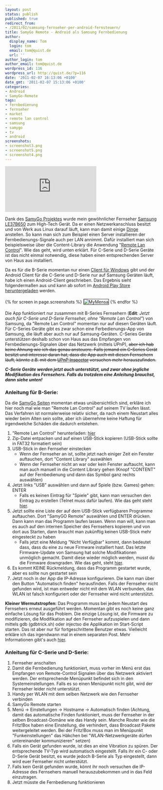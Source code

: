 ```yaml
---
layout: post
status: publish
published: true
redirect_from:
- /2011/02/samsung-fernseher-per-android-fernsteuern/
title: SamyGo Remote - Android als Samsung Fernbedienung
author:
  display_name: Tom
  login: tom
  email: tom@quist.de
  url: ''
author_login: tom
author_email: tom@quist.de
wordpress_id: 116
wordpress_url: http://quist.de/?p=116
date: '2011-02-07 16:13:06 +0100'
date_gmt: '2011-02-07 15:13:06 +0100'
categories:
- Android
- SamyGo-Remote
tags:
- fernbedienung
- fernseher
- market
- remote lan control
- samsung
- samygo
- tv
- android
screenshots:
- screenshot3.png
- screenshot5.png
- screenshot4.png
---
```

![qrcode](http://qrcode.kaywa.com/img.php?s=3&d=https%3a%2f%2fplay.google.com%2fstore%2fapps%2fdetails%3fid%3dde.quist.app.samyGoRemote)

Dank des [SamyGo Projektes](http://samygo.tv/) wurde mein gewöhnlicher Fernseher [Samsung LE37B650](http://www.samsung.de/de/Privatkunden/TVHeimkino/Fernseher/LCDTV/le37b650/LE37B650T2PXZG/detail.aspx) zum High-Tech Gerät. Da er einen Netzwerkanschluss besitzt und von Werk aus Linux darauf läuft, kann man damit einige [Dinge](http://wiki.samygo.tv/index.php5/Content_Library_applications_list) anstellen. So kann man sich zum Beispiel einen Server installieren der Fernbedienungs-Signale auch per LAN annimmt. Dafür installiert man sich beispielsweise über die Content-Library die Anwendung "[Remote Lan Control](http://wiki.samygo.tv/index.php5/Content_Library_applications_list#Remote_LAN_Control)". Wie das geht, wird unten erklärt. Für C-Serie und D-Serie Geräte ist das nicht einmal notwendig, diese haben einen entsprechenden Server von Haus aus installiert.

Da es für die B-Serie momentan nur einen [Client für Windows](http://wiki.samygo.tv/index.php5/Desktop_applications_list#Remote_LAN_Control) gibt und der Android Client für die C-Serie und D-Serie nur auf Samsung Geräten läuft, habe ich einen Android-Client geschrieben. Das Ergebnis sieht folgendermaßen aus und kann ab sofort im [Android Play Store heruntergeladen](https://play.google.com/store/apps/details?id=de.quist.app.samyGoRemote) werden.

{% for screen in page.screenshots %}<img src="{{ screen | prepend: '/assets/' | prepend: site.baseurl | replace: '//', '/' }}" alt="MyMensa" style="display: inline-block; margin: 5px; border: 1px solid black;"/>{% endfor %}

Die App funktioniert nur zusammen mit B-Series Fernsehern (**Edit**: _Jetzt auch für C-Serie und D-Serie Fernseher, ohne "Remote Lan Control"_) von Samsung, da "Remote Lan Control" momentan nur auf diesen Geräten läuft. Für C-Series Geräte gibt es zwar schon eine Ferbedienungs-App von Samsung, die läuft aber auch nur auf Samsung-Geräten. C-Series Geräte unterstützen deshalb schon von Haus aus das Empfangen von Fernbedienungs-Signalen über das Netzwerk (mittels UPnP), <del>aber ich hab keine Ahnung wie ich das genau ansteuere. Falls jemand ein C-Series Gerät besitzt und interesse daran hat, dass die App auch mit diesen Fernsehern läuft, könnte z.B. mit dem [UPnP Inspector](http://coherence.beebits.net/wiki/UPnP-Inspector) versuchen mehr herauszufinden.</del>

***C-Serie Geräte werden jetzt auch unterstützt, und zwar ohne jegliche Modifikation des Fernsehers. Falls du trotzdem eine Anleitung brauchst, dann siehe unten!***

### Anleitung für B-Serie:

Da die [SamyGo Seiten](http://samygo.tv/) momentan etwas unübersichtlich sind, erkläre ich hier noch mal wie man "Remote Lan Control" auf seinem TV laufen lässt. Das Verfahren ist normalerweise relativ sicher, da nach einem Neustart alles wieder beim Alten sein sollte, aber ich übernehme keine Haftung für irgendwelche Schäden die dadurch entstehen.

1.  "Remote Lan Control" herunterladen: [hier](http://download.samygo.tv/B%20Series/Content%20Library%20Applications/Remote%20LAN%20Control%20%28v0.1%29.zip)
2.  Zip-Datei entpacken und auf einen USB-Stick kopieren (USB-Stick sollte in FAT32 formatiert sein)
3.  USB-Stick in den Fernseher einstecken
    *   Wenn der Fernseher an ist, sollte jetzt nach einiger Zeit ein Fenster auftauchen, dort "Content Library" auswählen
    *   Wenn der Fernseher nicht an war oder kein Fenster auftaucht, kann man auch manuell in die Content Library gehen (Knopf "CONTENT" auf der Fernbedienung und dann das Symbol ganz rechts auswählen)
4.  Jetzt links "USB" auswählen und dann auf Spiele (bzw. Games) gehen: ENTER
    *   Falls es keinen Eintrag für "Spiele" gibt, kann man versuchen den Eintrag zu erstellen (Telnet muss dafür laufen). Wie das geht steht [hier](http://wiki.samygo.tv/index.php5/Enable_GAME_menu_option_at_Plasma_series).
5.  Jetzt sollte eine Liste der auf dem USB-Stick verfügbaren Programme auftauchen. Dort "SamyGO Remote" auswählen und ENTER drücken. Dann kann man das Programm laufen lassen. Wenn man will, kann man es auch auf den internen Speicher des Fernsehers kopieren und von dort aus Starten, dann braucht man zukünftig keinen USB-Stick mehr eingesteckt zu haben
    *   Falls jetzt eine Meldung "Nicht Verfügbar" kommt, dann bedeutet dass, dass du eine zu neue Firmware installiert hast. Das letzte Firmware-Update von Samsung hat solche Modifikationen unmöglich gemacht. Damit diese wieder möglich werden, musst du die Firmware downgraden. Wie das geht, steht [hier](http://forum.samygo.tv/viewtopic.php?f=5&t=2038).
6.  Es kommt KEINE Rückmeldung, dass das Programm gestartet wurde, aber es sollte nun gestartet sein
7.  Jetzt noch in der App die IP-Adresse konfigurieren. Die kann man über den Button "Automatisch finden" herausfinden. Falls der Fernseher nicht gefunden wird, ist man entweder nicht mit dem WLAN verbunden, das WLAN ist falsch konfiguriert oder der Fernseher wird nicht unterstützt.

**Kleiner Wermutstropfen:** Das Programm muss bei jedem Neustart des Fernsehers erneut ausgeführt werden. Momentan gibt es noch keine ganz einfache Lösung für das Problem. Die einzige Lösung ist, die Firmware zu modifizieren, die Modifikation auf den Fernseher aufzuspielen und dann mittels gdb (gdbtrick.sh) oder injectso die Applikation im Start-Script starten. Das ist aber nur für fortgeschrittene Benutzer etwas. Vielleicht erkläre ich das irgendwann mal in einem separaten Post. Mehr Informationen gibt's auch [hier](http://wiki.samygo.tv/index.php5/SamyGO_for_DUMMIES#Using_a_SamyGO_app).

### Anleitung für C-Serie und D-Serie:

1.  Fernseher anschalten
2.  Damit die Fernbedienung funktioniert, muss vorher im Menü erst das Empfangen von Remote-Control Signalen über das Netzwerk aktiviert werden. Der entsprechende Menüpunkt befindet sich in den Systemeinstellungen. Falls es so einen Menüpunkt nicht gibt, wird der Fernseher leider nicht unterstützt.
3.  Handy per WLAN mit dem selben Netzwerk wie den Fernseher verbinden
4.  SamyGo Remote starten
5.  Menü -> Einstellungen -> Hostname -> Automatisch finden (Achtung, damit das automatische Finden funktioniert, muss der Fernseher in der selben Broadcast-Domäne wie das Handy sein. Manche Router wie die Fritz!Box haben eine Einstellung, die verhindert, dass Broadcast Pakete weitergeleitet werden. Bei der Fritz!Box muss man im Menüpunkt "Funkeinstellungen" das Häkchen bei "WLAN-Netzwerkgeräte dürfen untereinander kommunizieren" setzen)
6.  Falls ein Gerät gefunden wurde, ist dies an eine Vibration zu spüren. Der entsprechende TV-Typ wird automatisch eingestellt. Falls ihr ein C- oder D-Serie Gerät besitzt, es wurde jedoch B-Serie als Typ eingestellt, dann wird euer Fernseher nicht unterstützt.
7.  Falls kein Gerät gefunden wurde, könnt ihr noch versuchen die IP-Adresse des Fernsehers manuell herauszubekommen und in das Feld einzutragen.
8.  Jetzt müsste die Fernbedienung funktionieren